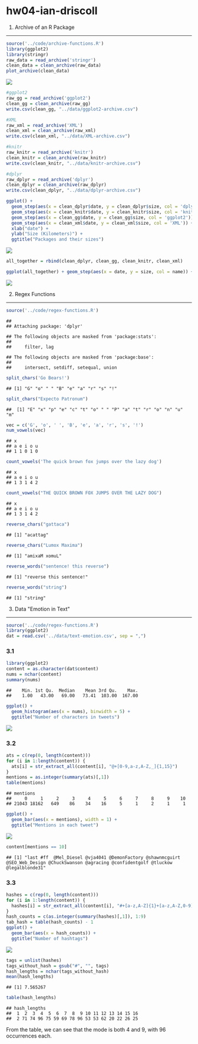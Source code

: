 hw04-ian-driscoll
================

1. Archive of an R Package
--------------------------

``` r
source('../code/archive-functions.R')
library(ggplot2)
library(stringr)
raw_data = read_archive('stringr')
clean_data = clean_archive(raw_data)
plot_archive(clean_data)
```

![](../images/unnamed-chunk-1-1.png)

``` r
#ggplot2
raw_gg = read_archive('ggplot2')
clean_gg = clean_archive(raw_gg)
write.csv(clean_gg, "../data/ggplot2-archive.csv")

#XML
raw_xml = read_archive('XML')
clean_xml = clean_archive(raw_xml)
write.csv(clean_xml, "../data/XML-archive.csv")

#knitr
raw_knitr = read_archive('knitr')
clean_knitr = clean_archive(raw_knitr)
write.csv(clean_knitr, "../data/knitr-archive.csv")

#dplyr
raw_dplyr = read_archive('dplyr')
clean_dplyr = clean_archive(raw_dplyr)
write.csv(clean_dplyr, "../data/dplyr-archive.csv")

ggplot() +
  geom_step(aes(x = clean_dplyr$date, y = clean_dplyr$size, col = 'dplyr')) +
  geom_step(aes(x = clean_knitr$date, y = clean_knitr$size, col = 'knitr')) +
  geom_step(aes(x = clean_gg$date, y = clean_gg$size, col = 'ggplot2')) +
  geom_step(aes(x = clean_xml$date, y = clean_xml$size, col = 'XML')) +
  xlab("date") +
  ylab("Size (Kilometers)") +
  ggtitle("Packages and their sizes")
```

![](../images/unnamed-chunk-1-2.png)

``` r
all_together = rbind(clean_dplyr, clean_gg, clean_knitr, clean_xml)

ggplot(all_together) + geom_step(aes(x = date, y = size, col = name)) + facet_wrap(~name, scales = "free")
```

![](../images/unnamed-chunk-1-3.png)

2. Regex Functions
------------------

``` r
source('../code/regex-functions.R')
```

    ## 
    ## Attaching package: 'dplyr'

    ## The following objects are masked from 'package:stats':
    ## 
    ##     filter, lag

    ## The following objects are masked from 'package:base':
    ## 
    ##     intersect, setdiff, setequal, union

``` r
split_chars('Go Bears!')
```

    ## [1] "G" "o" " " "B" "e" "a" "r" "s" "!"

``` r
split_chars("Expecto Patronum")
```

    ##  [1] "E" "x" "p" "e" "c" "t" "o" " " "P" "a" "t" "r" "o" "n" "u" "m"

``` r
vec = c('G', 'o', ' ', 'B', 'e', 'a', 'r', 's', '!')
num_vowels(vec)
```

    ## x
    ## a e i o u 
    ## 1 1 0 1 0

``` r
count_vowels('The quick brown fox jumps over the lazy dog')
```

    ## x
    ## a e i o u 
    ## 1 3 1 4 2

``` r
count_vowels("THE QUICK BROWN FOX JUMPS OVER THE LAZY DOG")
```

    ## x
    ## a e i o u 
    ## 1 3 1 4 2

``` r
reverse_chars("gattaca")
```

    ## [1] "acattag"

``` r
reverse_chars("Lumox Maxima")
```

    ## [1] "amixaM xomuL"

``` r
reverse_words("sentence! this reverse")
```

    ## [1] "reverse this sentence!"

``` r
reverse_words("string")
```

    ## [1] "string"

3. Data "Emotion in Text"
-------------------------

``` r
source('../code/regex-functions.R')
library(ggplot2)
dat = read.csv('../data/text-emotion.csv', sep = ",")
```

### 3.1

``` r
library(ggplot2)
content = as.character(dat$content)
nums = nchar(content)
summary(nums)
```

    ##    Min. 1st Qu.  Median    Mean 3rd Qu.    Max. 
    ##    1.00   43.00   69.00   73.41  103.00  167.00

``` r
ggplot() + 
  geom_histogram(aes(x = nums), binwidth = 5) +
  ggtitle("Number of characters in tweets")
```

![](../images/unnamed-chunk-4-1.png)

### 3.2

``` r
ats = c(rep(0, length(content)))
for (i in 1:length(content)) {
  ats[i] = str_extract_all(content[i], "@+[0-9,a-z,A-Z,_]{1,15}")
}
mentions = as.integer(summary(ats)[,1])
table(mentions)
```

    ## mentions
    ##     0     1     2     3     4     5     6     7     8     9    10 
    ## 21043 18162   649    86    34    16     5     1     2     1     1

``` r
ggplot() +
  geom_bar(aes(x = mentions), width = 1) +
  ggtitle("Mentions in each tweet")
```

![](../images/unnamed-chunk-5-1.png)

``` r
content[mentions == 10]
```

    ## [1] "last #ff  @Mel_Diesel @vja4041 @DemonFactory @shawnmcguirt @SEO_Web_Design @ChuckSwanson @agracing @confidentgolf @tluckow @legalblonde31"

### 3.3

``` r
hashes = c(rep(0, length(content)))
for (i in 1:length(content)) {
  hashes[i] = str_extract_all(content[i], "#+[a-z,A-Z]{1}+[a-z,A-Z,0-9]{0,15}")
}
hash_counts = c(as.integer(summary(hashes)[,1]), 1:9)
tab_hash = table(hash_counts) - 1
ggplot() +
  geom_bar(aes(x = hash_counts)) +
  ggtitle("Number of hashtags")
```

![](../images/unnamed-chunk-6-1.png)

``` r
tags = unlist(hashes)
tags_without_hash = gsub("#", "", tags)
hash_lengths = nchar(tags_without_hash)
mean(hash_lengths)
```

    ## [1] 7.565267

``` r
table(hash_lengths)
```

    ## hash_lengths
    ##  1  2  3  4  5  6  7  8  9 10 11 12 13 14 15 16 
    ##  2 71 74 96 75 59 69 78 96 53 53 62 20 22 26 25

From the table, we can see that the mode is both 4 and 9, with 96 occurrences each.
